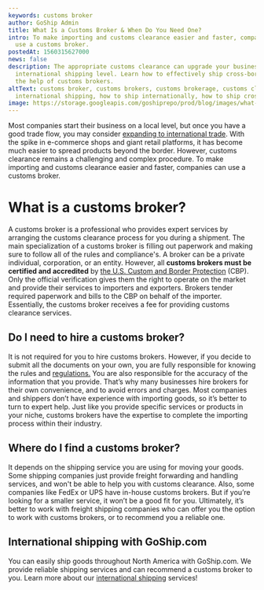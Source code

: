 ```yaml
---
keywords: customs broker
author: GoShip Admin
title: What Is a Customs Broker & When Do You Need One?
intro: To make importing and customs clearance easier and faster, companies can
  use a customs broker.
postedAt: 1560315627000
news: false
description: The appropriate customs clearance can upgrade your business to the
  international shipping level. Learn how to effectively ship cross-border with
  the help of customs brokers.
altText: customs broker, customs brokers, customs brokerage, customs clearance,
  international shipping, how to ship internationally, how to ship cross-border
image: https://storage.googleapis.com/goshiprepo/prod/blog/images/what-does-customs-broker-do-and-do-you-need-one.jpg
---
```

Most companies start their business on a local level, but once you have a good trade flow, you may consider [expanding to international trade](https://www.goship.com/blog/shipping-to-canada-from-the-us/). With the spike in e-commerce shops and giant retail platforms, it has become much easier to spread products beyond the border. However, customs clearance remains a challenging and complex procedure. To make importing and customs clearance easier and faster, companies can use a customs broker.

# **What is a customs broker?**

A customs broker is a professional who provides expert services by arranging the customs clearance process for you during a shipment. The main specialization of a customs broker is filling out paperwork and making sure to follow all of the rules and compliance's. A broker can be a private individual, corporation, or an entity. However, all **customs brokers must be certified and accredited** by [the U.S. Custom and Border Protection](https://www.cbp.gov/) (CBP). Only the official verification gives them the right to operate on the market and provide their services to importers and exporters. Brokers tender required paperwork and bills to the CBP on behalf of the importer. Essentially, the customs broker receives a fee for providing customs clearance services.

## **Do I need to hire a customs broker?**

It is not required for you to hire customs brokers. However, if you decide to submit all the documents on your own, you are fully responsible for knowing the rules and [regulations.](https://www.cbp.gov/sites/default/files/documents/Importing%20into%20the%20U.S.pdf) You are also responsible for the accuracy of the information that you provide. That’s why many businesses hire brokers for their own convenience, and to avoid errors and charges. Most companies and shippers don’t have experience with importing goods, so it’s better to turn to expert help. Just like you provide specific services or products in your niche, customs brokers have the expertise to complete the importing process within their industry.

## **Where do I find a customs broker?**

It depends on the shipping service you are using for moving your goods. Some shipping companies just provide freight forwarding and handling services, and won't be able to help you with customs clearance. Also, some companies like FedEx or UPS have in-house customs brokers. But if you’re looking for a smaller service, it won’t be a good fit for you. Ultimately, it’s better to work with freight shipping companies who can offer you the option to work with customs brokers, or to recommend you a reliable one.

## **International shipping with GoShip.com**

You can easily ship goods throughout North America with GoShip.com. We provide reliable shipping services and can recommend a customs broker to you. Learn more about our [international shipping](https://www.goship.com/shipping-services/international-shipping/) services!